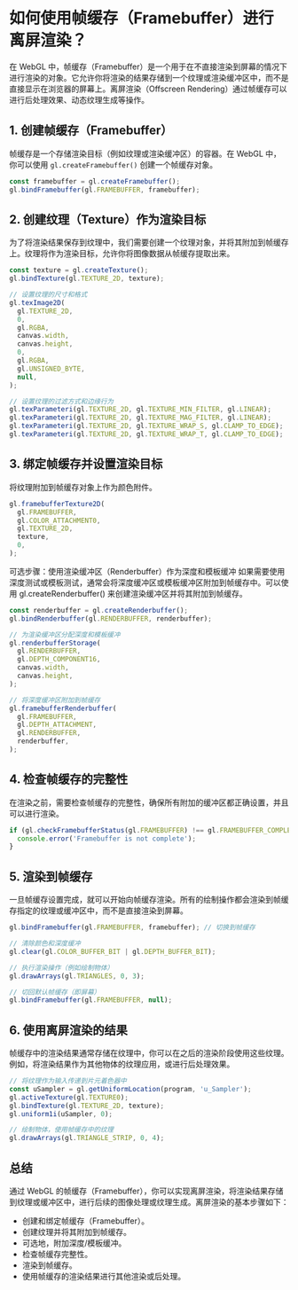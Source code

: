 # 如何使用帧缓存（Framebuffer）进行离屏渲染？

在 WebGL 中，帧缓存（Framebuffer）是一个用于在不直接渲染到屏幕的情况下进行渲染的对象。它允许你将渲染的结果存储到一个纹理或渲染缓冲区中，而不是直接显示在浏览器的屏幕上。离屏渲染（Offscreen Rendering）通过帧缓存可以进行后处理效果、动态纹理生成等操作。

## 1. 创建帧缓存（Framebuffer）

帧缓存是一个存储渲染目标（例如纹理或渲染缓冲区）的容器。在 WebGL 中，你可以使用 `gl.createFramebuffer()` 创建一个帧缓存对象。

```javascript
const framebuffer = gl.createFramebuffer();
gl.bindFramebuffer(gl.FRAMEBUFFER, framebuffer);
```

## 2. 创建纹理（Texture）作为渲染目标

为了将渲染结果保存到纹理中，我们需要创建一个纹理对象，并将其附加到帧缓存上。纹理将作为渲染目标，允许你将图像数据从帧缓存提取出来。

```javascript
const texture = gl.createTexture();
gl.bindTexture(gl.TEXTURE_2D, texture);

// 设置纹理的尺寸和格式
gl.texImage2D(
  gl.TEXTURE_2D,
  0,
  gl.RGBA,
  canvas.width,
  canvas.height,
  0,
  gl.RGBA,
  gl.UNSIGNED_BYTE,
  null,
);

// 设置纹理的过滤方式和边缘行为
gl.texParameteri(gl.TEXTURE_2D, gl.TEXTURE_MIN_FILTER, gl.LINEAR);
gl.texParameteri(gl.TEXTURE_2D, gl.TEXTURE_MAG_FILTER, gl.LINEAR);
gl.texParameteri(gl.TEXTURE_2D, gl.TEXTURE_WRAP_S, gl.CLAMP_TO_EDGE);
gl.texParameteri(gl.TEXTURE_2D, gl.TEXTURE_WRAP_T, gl.CLAMP_TO_EDGE);
```

## 3. 绑定帧缓存并设置渲染目标

将纹理附加到帧缓存对象上作为颜色附件。

```javascript
gl.framebufferTexture2D(
  gl.FRAMEBUFFER,
  gl.COLOR_ATTACHMENT0,
  gl.TEXTURE_2D,
  texture,
  0,
);
```

可选步骤：使用渲染缓冲区（Renderbuffer）作为深度和模板缓冲
如果需要使用深度测试或模板测试，通常会将深度缓冲区或模板缓冲区附加到帧缓存中。可以使用 gl.createRenderbuffer() 来创建渲染缓冲区并将其附加到帧缓存。

```javascript
const renderbuffer = gl.createRenderbuffer();
gl.bindRenderbuffer(gl.RENDERBUFFER, renderbuffer);

// 为渲染缓冲区分配深度和模板缓冲
gl.renderbufferStorage(
  gl.RENDERBUFFER,
  gl.DEPTH_COMPONENT16,
  canvas.width,
  canvas.height,
);

// 将深度缓冲区附加到帧缓存
gl.framebufferRenderbuffer(
  gl.FRAMEBUFFER,
  gl.DEPTH_ATTACHMENT,
  gl.RENDERBUFFER,
  renderbuffer,
);
```

## 4. 检查帧缓存的完整性

在渲染之前，需要检查帧缓存的完整性，确保所有附加的缓冲区都正确设置，并且可以进行渲染。

```javascript
if (gl.checkFramebufferStatus(gl.FRAMEBUFFER) !== gl.FRAMEBUFFER_COMPLETE) {
  console.error('Framebuffer is not complete');
}
```

## 5. 渲染到帧缓存

一旦帧缓存设置完成，就可以开始向帧缓存渲染。所有的绘制操作都会渲染到帧缓存指定的纹理或缓冲区中，而不是直接渲染到屏幕。

```javascript
gl.bindFramebuffer(gl.FRAMEBUFFER, framebuffer); // 切换到帧缓存

// 清除颜色和深度缓冲
gl.clear(gl.COLOR_BUFFER_BIT | gl.DEPTH_BUFFER_BIT);

// 执行渲染操作（例如绘制物体）
gl.drawArrays(gl.TRIANGLES, 0, 3);

// 切回默认帧缓存（即屏幕）
gl.bindFramebuffer(gl.FRAMEBUFFER, null);
```

## 6. 使用离屏渲染的结果

帧缓存中的渲染结果通常存储在纹理中，你可以在之后的渲染阶段使用这些纹理。例如，将渲染结果作为其他物体的纹理应用，或进行后处理效果。

```javascript
// 将纹理作为输入传递到片元着色器中
const uSampler = gl.getUniformLocation(program, 'u_Sampler');
gl.activeTexture(gl.TEXTURE0);
gl.bindTexture(gl.TEXTURE_2D, texture);
gl.uniform1i(uSampler, 0);

// 绘制物体，使用帧缓存中的纹理
gl.drawArrays(gl.TRIANGLE_STRIP, 0, 4);
```

## 总结

通过 WebGL 的帧缓存（Framebuffer），你可以实现离屏渲染，将渲染结果存储到纹理或缓冲区中，进行后续的图像处理或纹理生成。离屏渲染的基本步骤如下：

- 创建和绑定帧缓存（Framebuffer）。
- 创建纹理并将其附加到帧缓存。
- 可选地，附加深度/模板缓冲。
- 检查帧缓存完整性。
- 渲染到帧缓存。
- 使用帧缓存的渲染结果进行其他渲染或后处理。
